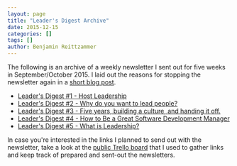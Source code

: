 ```yaml
---
layout: page
title: "Leader's Digest Archive"
date: 2015-12-15
categories: []
tags: []
author: Benjamin Reittzammer
---
```


The following is an archive of a weekly newsletter I sent out for five weeks in
September/October 2015. I laid out the reasons for stopping the newsletter again
in a [short blog post](/2015/12/15/farewell-leaders-digest/).

* [Leader's Digest #1 - Host Leadership](issue-1-host-leadership.html)
* [Leader's Digest #2 - Why do you want to lead people?](issue-2-why-do-you-want-to-lead-people.html)
* [Leader's Digest #3 - Five years, building a culture, and handing it off.](issue-3-five-years-building-a-culture-handing-it-off.html)
* [Leader's Digest #4 - How to Be a Great Software Development Manager](issue-4-how-to-be-a-great-software-development-manager.html)
* [Leader's Digest #5 - What is Leadership?](issue-5-what-is-leadership.html)


In case you're interested in the links I planned to send out with the
newsletter, take a look at the [public Trello
board](https://trello.com/b/XDwWieJY/leader-s-digest) that I used to gather
links and keep track of prepared and sent-out the newsletters.

